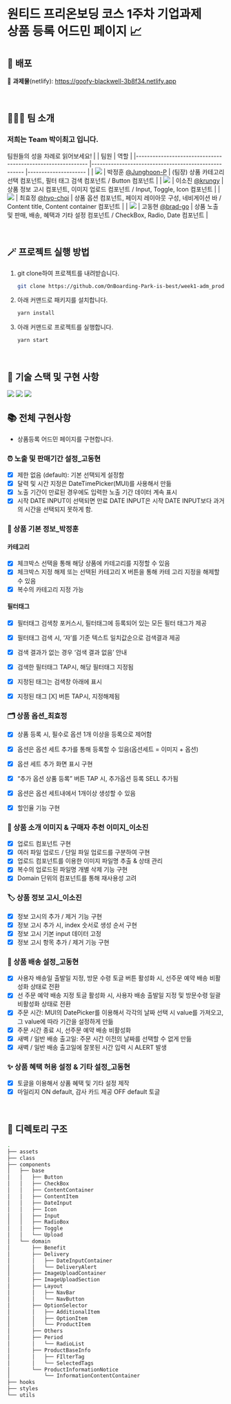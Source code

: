 <h1>원티드 프리온보딩 코스 1주차 기업과제<br />
상품 등록 어드민 페이지 📈</h1>

## 🚀 배포
🔗 **과제물**(netlify): https://goofy-blackwell-3b8f34.netlify.app

<br>

## 🧑‍🤝‍🧑 팀 소개
### 저희는 Team **박이최고** 입니다.
팀원들의 성을 차례로 읽어보세요!
|                                                            	| 팀원                                                	| 역할                	|
|------------------------------------------------------------	|-----------------------------------------------------	|---------------------	|
| ![](https://avatars.githubusercontent.com/u/77766769?s=25) 	| 박정훈 [@Junghoon-P](https://github.com/Junghoon-P) 	| (팀장) 상품 카테고리 선택 컴포넌트, 필터 태그 검색 컴포넌트 / Button 컴포넌트 |
| ![](https://avatars.githubusercontent.com/u/71081893?s=25) 	| 이소진 [@krungy](https://github.com/krungy)         	| 상품 정보 고시 컴포넌트, 이미지 업로드 컴포넌트 / Input, Toggle, Icon 컴포넌트 |
| ![](https://avatars.githubusercontent.com/u/57004991?s=25) 	| 최효정 [@hyo-choi](https://github.com/hyo-choi)     	| 상품 옵션 컴포넌트, 페이지 레이아웃 구성, 네비게이션 바 / Content title, Content container 컴포넌트 |
| ![](https://avatars.githubusercontent.com/u/68905615?s=25) 	| 고동현 [@brad-go](https://github.com/brad-go)       	| 상품 노출 및 판매, 배송, 혜택과 기타 설정 컴포넌트 / CheckBox, Radio, Date 컴포넌트 |

<br>

## 🪄 프로젝트 실행 방법
1. git clone하여 프로젝트를 내려받습니다.
    ```bash
    git clone https://github.com/OnBoarding-Park-is-best/week1-adm_product_add.git
    ```
2. 아래 커맨드로 패키지를 설치합니다.
    ```bash
    yarn install
    ```
3. 아래 커맨드로 프로젝트를 실행합니다.
    ```bash
    yarn start
    ```

<br>

## 🧰 기술 스택 및 구현 사항
![](https://img.shields.io/badge/JavaScript-323330?style=for-the-badge&logo=javascript&logoColor=F7DF1E) ![](https://img.shields.io/badge/React-20232A?style=for-the-badge&logo=react&logoColor=61DAFB) ![](https://img.shields.io/badge/styled--components-DB7093?style=for-the-badge&logo=styled-components&logoColor=white) 

## 📚 전체 구현사항
- 상품등록 어드민 페이지를 구현합니다.

### ⏰ 노출 및 판매기간 설정_고동현
- [x] 제한 없음 (default): 기본 선택되게 설정함
- [x] 달력 및 시간 지정은 DateTimePicker(MUI)를 사용해서 만듦
- [x] 노출 기간이 만료된 경우에도 입력한 노출 기간 데이터 계속 표시
- [x] 시작 DATE INPUT이 선택되면 만료 DATE INPUT은 시작 DATE INPUT보다 과거의 시간을 선택되지 못하게 함.

### 📝 상품 기본 정보_박정훈
#### 카테고리
- [x] 체크박스 선택을 통해 해당 상품에 카테고리를 지정할 수 있음
- [x] 체크박스 지정 해제 또는 선택된 카테고리 X 버튼을 통해 카테 고리 지정을 해제할 수 있음
- [x] 복수의 카테고리 지정 가능

#### 필터태그
- [x] 필터태그 검색창 포커스시, 필터태그에 등록되어 있는 모든 필터 태그가 제공
- [x] 필터태그 검색 시, ‘자’를 기준 텍스트 일치값순으로 검색결과 제공
- [x] 검색 결과가 없는 경우 ‘검색 결과 없음’ 안내
- [x] 검색한 필터태그 TAP시, 해당 필터태그 지정됨
- [x] 지정된 태그는 검색창 아래에 표시
- [x] 지정된 태그 [X] 버튼 TAP시, 지정해제됨


### 🗂 상품 옵션_최효정
- [x] 상품 등록 시, 필수로 옵션 1개 이상을 등록으로 제어함
- [x] 옵션은 옵션 세트 추가를 통해 등록할 수 있음(옵션세트 = 이미지 + 옵션)
- [x] 옵션 세트 추가 화면 표시 구현
- [x] “추가 옵션 상품 등록” 버튼 TAP 시, 추가옵션 등록 SELL 추가됨
- [x] 옵션은 옵션 세트내에서 1개이상 생성할 수 있음
- [x] 할인율 기능 구현


### 🥩 상품 소개 이미지 & 구매자 추천 이미지_이소진
- [x] 업로드 컴포넌트 구현
- [x] 여러 파일 업로드 / 단일 파일 업로드를 구분하여 구현
- [x] 업로드 컴포넌트를 이용한 이미지 파일명 추출 & 상태 관리
- [x] 복수의 업로드된 파일명 개별 삭제 기능 구현
- [x] Domain 단위의 컴포넌트를 통해 재사용성 고려

### 🏷 상품 정보 고시_이소진
- [x] 정보 고시의 추가 / 제거 기능 구현
- [x] 정보 고시 추가 시, index 숫서로 생성 순서 구현
- [x] 정보 고시 기본 input 데이터 고정
- [x] 정보 고시 항목 추가 / 제거 기능 구현

### 🚚 상품 배송 설정_고동현
- [x] 사용자 배송일 출발일 지정, 방문 수령 토글 버튼 활성화 시, 선주문 예약 배송 비활성화 상태로 전환
- [x] 선 주문 예약 배송 지정 토글 활성화 시, 사용자 배송 출발일 지정 및 방문수령 일괄 비활성화 상태로 전환
- [x] 주문 시간: MUI의 DatePicker를 이용해서 각각의 날짜 선택 시 value를 가져오고, 그 value에 따라 기간을 설정하게 만듦
- [x] 주문 시간 종료 시, 선주문 예약 배송 비활성화
- [x] 새벽 / 일반 배송 출고일: 주문 시간 이전의 날짜를 선택할 수 없게 만듦
- [x] 새벽 / 일반 배송 출고일에 잘못된 시간 입력 시 ALERT 발생 

### ✨ 상품 혜택 허용 설정 & 기타 설정_고동현
- [x] 토글을 이용해서 상품 혜택 및 기타 설정 제작
- [x] 마일리지 ON default, 감사 카드 제공 OFF default 토글

<br>

## 📂 디렉토리 구조

```bash
.
├── assets
├── class
├── components
│   ├── base
│   │   ├── Button
│   │   ├── CheckBox
│   │   ├── ContentContainer
│   │   ├── ContentItem
│   │   ├── DateInput
│   │   ├── Icon
│   │   ├── Input
│   │   ├── RadioBox
│   │   ├── Toggle
│   │   └── Upload
│   └── domain
│       ├── Benefit
│       ├── Delivery
│       │   ├── DateInputContainer
│       │   └── DeliveryAlert
│       ├── ImageUploadContainer
│       ├── ImageUploadSection
│       ├── Layout
│       │   ├── NavBar
│       │   └── NavButton
│       ├── OptionSelector
│       │   ├── AdditionalItem
│       │   ├── OptionItem
│       │   └── ProductItem
│       ├── Others
│       ├── Period
│       │   └── RadioList
│       ├── ProductBaseInfo
│       │   ├── FIlterTag
│       │   └── SelectedTags
│       └── ProductInformationNotice
│           └── InformationContentContainer
├── hooks
├── styles
└── utils
```
